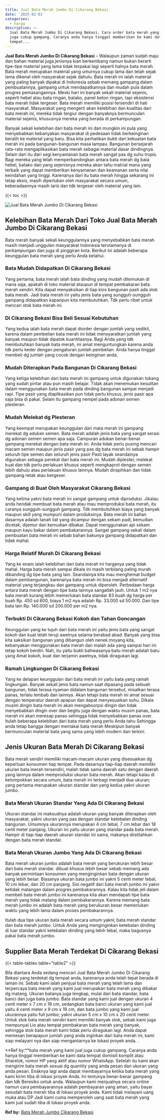 ```yaml
---
title: Jual Bata Merah Jumbo Di Cikarang Bekasi
date: '2025-02-01'
categories:
  - harga
description: >-
  Jual Bata Merah Jumbo Di Cikarang Bekasi. Cara order bata merah yang kami jual
  juga cukup gampang. Caranya anda hanya tinggal memberikan ke kami data
  tempat...
---
```


**Jual Bata Merah Jumbo Di Cikarang Bekasi** – Walaupun zaman sudah maju dan bahan material juga jenisnya kian berkembang namun bukan berarti tipe-tipe material yang lama tidak terpakai lagi seperti halnya bata merah. Bata merah merupakan material yang umurnya cukup lama dan telah sejak lama dikenal oleh masyarakat sejak dahulu. Bata merah ini ialah material yang paling banyak dipakai di Indonesia sebab memang gampang dalam pembuatannya, gampang untuk mendapatkannya dan mudah pula dalam progres pemasangannya. Meski hari ini banyak sekali material sejenis, seperti hebel atau bata ringan, batako, panel beton ringan, tapi eksistensi bata merah tidak tergeser. Bata merah memiliki posisi tersendiri di hati masyarakat. Masyarakat yang mengerti akan kelebihan dan kualitas dari bata merah ini, mereka tidak tergiur dengan banyaknya bermunculan material sejenis, khususnya mereka yang berada di perkampungan.

Banyak sekali kelebihan dari bata merah ini dan mungkin ini pula yang menyebabkan kebanyakan masyarakat di pedesaan tidak berkeinginan beralih ke material yang baru. Bisa kita perhatikan bukti dari kekuatan bata merah ini pada bangunan-bangunan masa lampau. Bangunan bersejarah rata-rata mengaplikasikan bata merah sebagai material dasar dindingnya. Selain dari itu dari segi kenyamanan bata merah sangat pas dg suhu tropis. Bagi mereka yang telah memperbandingkan antara bata merah dg bata hebel, batako dan yang sejenisnya mereka akan tahu matrial mana yang terbaik yang dapat memberikan kenyamanan dan keamanan serta nilai keindahan yang tinggi. Karenanya dari itu bata merah hingga sekarang ini tetap eksis, masih diperlukan oleh masyarakat secara umum, keberadaannya masih laris dan tdk tergeser oleh material yang lain.

{{< toc >}}

![Jual Bata Merah Jumbo Di Cikarang Bekasi](/images/jual-bata-merah-23.png)

## Kelebihan Bata Merah Dari Toko Jual Bata Merah Jumbo Di Cikarang Bekasi

Bata merah banyak sekali keunggulannya yang menyebabkan bata merah masih menjadi unggulan masyarakat Indonesia terutamanya di perkampungan dan juga di pinggiran kota. Berikut ini adalah beberapa keunggulan bata merah yang perlu Anda ketahui.

### Bata Mudah Didapatkan Di Cikarang Bekasi

Yang pertama, bata merah ialah bata dinding yang mudah ditemukan di mana saja, apakah di toko material ataupun di tempat pembakaran bata merah sendiri. Kita dapat menyaksikan di tiap kios bangunan pasti ada stok bata merah. Jadi bata merah ini yaitu jenis bata yang sungguh-sungguh gampang didapatkan kapanpun kita membutuhkan. Tdk perlu ribet untuk mencari stok bata merah ini.

### Di Cikarang Bekasi Bisa Beli Sesuai Kebutuhan

Yang kedua ialah bata merah dapat diorder dengan jumlah yang sedikit, karena dalam pembelian bata merah ini tidak mensyaratkan jumlah yang banyak maupun tidak dipatok kuantitasnya. Bagi Anda yang tdk membutuhkan banyak bata merah, ini amat menguntungkan karena anda tdk perlu keder dengan pengaturan jumlah pembelian. Anda hanya tinggal membeli dg jumlah yang cocok dengan keinginan anda.

### Mudah Diterapkan Pada Bangunan Di Cikarang Bekasi

Yang ketiga kelebihan dari bata merah ini gampang untuk digunakan tukang yang sudah pintar atau pun masih belajar. Tidak akan menemukan kesulitan dalam menggunakan bata merah pada dinding bangunan sampai menjadi rapi. Tipe pasir yang diaplikasikan pun tidak perlu khusus, jenis pasir apa saja bisa di pakai. Selain itu gampang nempel pada adonan semen plesteran.

### Mudah Melekat dg Plesteran

Yang keempat merupakan keunggulan dari mata merah ini gampang merekat dg adukan semen. Bata merah adalah jenis bata yang sangat serasi dg adonan semen semen apa saja. Campuran adukan benar-benar gampang merekat dengan bata merah ini. Anda tidak perlu pusing mencari macam semen maupun jenis pasir yang pas dg bata merah ini sebab hampir seluruh tipe semen dan seluruh jenis pasir Pasti layak seandainya digunakan sebagai perekat dari bata merah ini. Mudah diplester, melekat kuat dan tdk perlu perlakuan khusus seperti mengkaprot dengan semen lebih dahulu atau perlakuan khusus lainnya. Mudah dirapihkan dan tidak gampang retak atau bergeser.

### Gampang di Buat Oleh Masyarakat Cikarang Bekasi

Yang kelima yakni bata merah ini sangat gampang untuk diproduksi. Jikalau anda hendak membuat bata merah atau mau memproduksi bata merah, itu caranya sungguh-sungguh gampang. Tdk membutuhkan biaya yang banyak maupun skill yang mumpuni dalam produksinya. Bata merah ini bahan dasarnya adalah tanah liat yang dicampur dengan sekam padi, kemudian dicetak, dijemur dan kemudian dibakar. Dapat menggunakan api sekam maupun kayu bakar dalam pembakarannya. Sangat gampang sekali dalam pembuatan bata merah ini sebab bahan bakunya gampang didapatkan dan tidak mahal.

### Harga Relatif Murah Di Cikarang Bekasi

Yang ke enam ialah kelebihan dari bata merah ini harganya yang tidak mahal. Harga bata merah sampai dikala ini masih terbilang paling murah dibanding dg tipe bata yang lain. Seandainya kita mau menghemat budget dalam pembangunan, karenanya bata merah ini bisa menjadi alternatif material yang terjangkau dan gampang untuk diperoleh. Perbedaan harga antara bata merah dengan tipe bata lainnya sangatlah jauh. Untuk 1 m2 nya bata merah kurang lebih memerlukan bata standar 83 buah dg harga per buah Rp. 450 sd 600, biaya 1 m2 nya adalah Rp. 33.000 sd 50.000. Dan tipe bata lain Rp. 140.000 sd 200.000 per m2 nya.

### Terbukti Di Cikarang Bekasi Kokoh dan Tahan Goncangan

Keunggulan yang ke tujuh dari bata merah ini yaitu jenis bata yang sangat kokoh dan kuat telah teruji awetnya selama berabad abad. Banyak yang bisa kita saksikan bangunan yang dibangun oleh nenek moyang kita, kebanyakan menggunakan bata merah dan malah ada yang sampai hari ini tetap kokoh berdiri. Nah, itu yaitu bukti bahwasanya batu merah adalah batu yang Amat kokoh, kuat dan terjamin awetnya, tidak diragukan lagi.

### Ramah Lingkungan Di Cikarang Bekasi

Yang ke delapan keunggulan dari bata merah ini yaitu bata yang ramah lingkungan. Banyak sekali jenis bata namun saat dipasang pada sebuah bangunan, tidak terasa nyaman didalam bangunan tersebut, misalkan terasa panas, terlalu lembab dan lainnya. Akan tetapi bata merah ini amat sesuai dengan temperatur daerah apapun dan dapat menyesuaikan suhu. Dikala musim dingin bata merah ini akan mengabsorpsi dingin dan tidak menyebabkan dingin over dan begitu juga dengan waktu musim panas, bata merah ini akan meresap panas sehingga tidak menyebabkan panas over. Itulah beberapa kelebihan dari bata merah yang perlu Anda tahu Sehingga anda tetap bangga dengan memakai bata merah Meskipun banyak bermunculan material bata yang sama yang lebih modern dan terkini.

## Jenis Ukuran Bata Merah Di Cikarang Bekasi

Bata merah sendiri memiliki macam-macam ukuran yang disesuaikan dg keperluan konsumen tiap tempat. Pada dasarnya tiap-tiap daerah memiliki ukuran bata merah tersendiri, malah tidak sama daerah satu dengan daerah yang lainnya dalam memproduksi ukuran bata merah. Akan tetapi kalau di kelompokkan secara umum, bata merah ini terbagi menjadi dua ukuran; yang pertama merupakan ukuran standar dan yang kedua yakni ukuran jumbo.

### Bata Merah Ukuran Standar Yang Ada Di Cikarang Bekasi

Ukuran standar ini maksudnya adalah ukuran yang banyak diterapkan oleh masyarakat, yakni ukuran yang pas dengan standar ketebalan dinding bangunan. Umumnya ukurannya merupakan 4 cm tebal, 7 cm lebar dan 18 centi meter panjang. Ukuran ini yaitu ukuran yang standar pada bata merah. Hampir di tiap-tiap daerah ukuran standar ini sama, makanya diistilahkan dengan bata merah standar.

### Bata Merah Ukuran Jumbo Yang Ada Di Cikarang Bekasi

Bata merah ukuran jumbo adalah bata merah yang berukuran lebih besar dari bata merah standar. dibuat khusus lebih besar sebab memang ada banyak permintaan konsumen yang menginginkan bata dengan ukuran yang lebih besar. Biasanya ukuran bata jumbo ini yakni 5 centi meter tebal, 10 cm lebar, dan 20 cm panjang. Sisi negatif dari bata merah jumbo ini yakni ketidak matangan dalam progres pembakarannya. Kalau kita tidak jeli dalam membeli bata merah jumbo ini karenanya kita akan mendapati tipe bata merah yang tidak matang dalam pembakarannya. Karena memang bata merah jumbo ini adalah bata merah yang berukuran besar memerlukan waktu yang lebih lama dalam proses pembakarannya.

Itulah dua tipe ukuran bata merah secara umum yakni; bata merah standar dan bata merah jumbo. Untuk Anda yang menginginkan ketebalan dinding di luar standar yakni ketebalan dinding yang lebih tebal, maka bagusnya pakai bata merah jumbo.

## Supplier Bata Merah Terdekat Di Cikarang Bekasi

{{< table-tables table="table2" >}}

Bila diantara Anda sedang mencari Jual Bata Merah Jumbo Di Cikarang Bekasi yang terdekat dg tempat anda, karenanya anda telah tepat berada di laman ini. Sebab kami ialah penjual bata merah yang telah lama dan terpercaya bata merah yang kami jual merupakan bata merah yang dibakar dg matang. Ukuran batanya juga lengkap, mulai dari bata standar, bata banci dan juga bata jumbo. Bata standar yang kami jual dengan ukuran 4 centi meter x 7 cm x 18 cm, sedangkan bata banci ukuran yang kami jual yaitu 4 centi meter x 9 cm x 19 cm, dan bata jumbo yang kami jual ukurannya yaitu full jumbo; yakni ukuran 5 cm x 10 cm x 20 centi meter. Untuk stok bata merah sendiri kami memiliki banyak stok, sebab kami juga mempunyai Lio atau tempat pembakaran bata merah yang banyak, sehingga stok bata merah kami tidak perlu diragukan lagi. Anda dapat memesan berapapun jumlah yang anda inginkan dari bata merah ini, kami siap melayani nya dan siap mengantarnya ke lokasi proyek anda.
.

**Ref by:**bata merah yang kami jual juga cukup gampang. Caranya anda hanya tinggal memberikan ke kami data tempat domisili komplit atau Sharelok, nomor HP yang aktif atau nomor WhatsApp. Setelah itu kami akan mengirim bata merah sesuai dg quantity yang anda pesan dan ukuran yang anda pesan. Enaknya lagi anda dapat membayarnya ketika bata merah yang kami kirim tiba di lokasi proyek Anda. Ini tentunya benar-benar gampang dan tdk Beresiko untuk anda. Walaupun kami menjualnya secara online namun cara pembayarannya adalah pembayaran yang aman, yaitu bayar sesudah bata merah tiba di lokasi proyek anda. Kami tidak melayani uang muka atau DP Jadi kami cuma memperoleh uang saat bata merah yang kami jual sudah tiba di lokasi proyek anda.

**Ref by:** [Bata Merah Jumbo Cikarang Bekasi](https://id.wikipedia.org/wiki/Bata)
